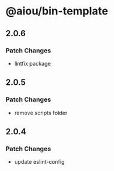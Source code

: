 # @aiou/bin-template

## 2.0.6

### Patch Changes

- lintfix package

## 2.0.5

### Patch Changes

- remove scripts folder

## 2.0.4

### Patch Changes

- update eslint-config

